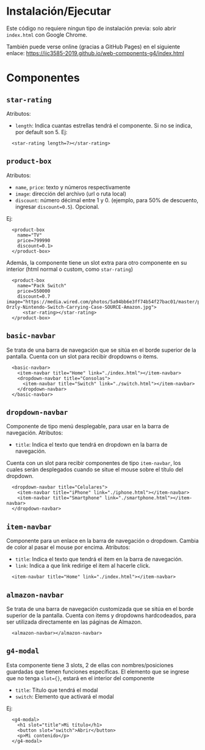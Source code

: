 ﻿# Instalación/Ejecutar
Este código no requiere ningun tipo de instalación previa: solo abrir `index.html` con Google Chrome.

También puede verse online (gracias a GitHub Pages) en el siguiente enlace: https://iic3585-2019.github.io/web-components-g4/index.html
# Componentes
## `star-rating`
Atributos: 
- `length`: Indica cuantas estrellas tendrá el componente. Si no se indica, por default son 5.
Ej:

```
  <star-rating length=7></star-rating>
```

## `product-box`
Atributos:
- `name`, `price`: texto y números respectivamente
- `image`: dirección del archivo (url o ruta local)
- `discount`: número décimal entre 1 y 0. (ejemplo, para 50% de descuento, ingresar `discount=0.5`).  Opcional.

Ej:
```
  <product-box
    name="TV"
    price=799990
    discount=0.1>
  </product-box>
```

Además, la componente tiene un slot extra para otro componente en su interior (html normal o custom, como `star-rating`)

```
  <product-box
    name="Pack Switch"
    price=550000
    discount=0.7 image="https://media.wired.com/photos/5a94bb6e3ff74b54f27bac01/master/pass/03-Orzly-Nintendo-Switch-Carrying-Case-SOURCE-Amazon.jpg">
      <star-rating></star-rating>
  </product-box> 
```

## `basic-navbar`
Se trata de una barra de navegación que se sitúa en el borde superior de la pantalla. Cuenta con un slot para recibir dropdowns o items.

```
  <basic-navbar>
    <item-navbar title="Home" link="./index.html"></item-navbar>
    <dropdown-navbar title="Consolas">
      <item-navbar title="Switch" link="./switch.html"></item-navbar>
    </dropdown-navbar>
  </basic-navbar> 
```

## `dropdown-navbar`
Componente de tipo menú desplegable, para usar en la barra de navegación.
Atributos:
- `title`: Indica el texto que tendrá en dropdown en la barra de navegación.

Cuenta con un slot para recibir componentes de tipo `item-navbar`, los cuales serán desplegados cuando se situe el mouse sobre el título del dropdown.

```
  <dropdown-navbar title="Celulares">
    <item-navbar title="iPhone" link="./iphone.html"></item-navbar>
    <item-navbar title="Smartphone" link="./smartphone.html"></item-navbar>
  </dropdown-navbar>
```

## `item-navbar`
Componente para un enlace en la barra de navegación o dropdown. Cambia de color al pasar el mouse por encima.
Atributos:
- `title`: Indica el texto que tendrá el item en la barra de navegación.
- `link`: Indica a que link redirige el item al hacerle click.

```
  <item-navbar title="Home" link="./index.html"></item-navbar>
```

## `almazon-navbar`
Se trata de una barra de navegación customizada que se sitúa en el borde superior de la pantalla. Cuenta con items y dropdowns hardcodeados, para ser utilizada directamente en las páginas de Almazon.

```
  <almazon-navbar></almazon-navbar>
```

## `g4-modal`

Esta componente tiene 3 slots, 2 de ellas con nombres/posiciones guardadas que tienen funciones específicas. El elemento que se ingrese que no tenga `slot={}`, estará en el interior del componente
- `title`: Título que tendrá el modal
- `switch`: Elemento que activará el modal

Ej: 
```
  <g4-modal>
    <h1 slot="title">Mi título</h1>
    <button slot="switch">Abrir</button>
    <p>Mi contenido</p>
  </g4-modal>
```
